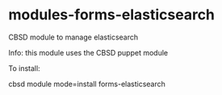 # modules-forms-elasticsearch
CBSD module to manage elasticsearch

Info: this module uses the CBSD puppet module

To install:

  cbsd module mode=install forms-elasticsearch

